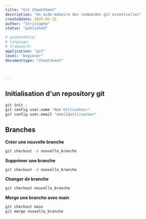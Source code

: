 ```yaml
---
title: "Git CheatSheet"
description: "Un aide-mémoire des commandes git essentielles"
createddate: 2025-05-15
author: "Christophe"
status: "published"

# updateddate: 
# language: 
# framework: 
application: "git"
level: "beginner"
documenttype: "cheatsheet"



---
```


## Initialisation d'un repository git
```bash title="terminal"
git init .
git config user.name "Nom Utilisateur"
git config user.email "email@utilisateur"
```

## Branches

**Créer une nouvelle branche** 
```bash title="terminal"
git checkout -b nouvelle_branche
```

**Supprimer une branche**
```bash title="terminal"
git checkout -d nouvelle_branche
```

**Changer de branche**
```bash title="terminal"
git checkout nouvelle_branche
```

**Merge une branche avec main**
```bash title="terminal"
git checkout main
git merge nouvelle_branche
```

